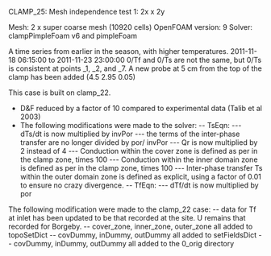 CLAMP_25: Mesh independence test 1: 2x x 2y

Mesh: 2 x super coarse mesh (10920 cells)
OpenFOAM version: 9
Solver: clampPimpleFoam v6 and pimpleFoam

A time series from earlier in the season, with higher temperatures. 2011-11-18 06:15:00 to 2011-11-23 23:00:00
0/Tf and 0/Ts are not the same, but 0/Ts is consistent at points _1, _2, and _7.
A new probe at 5 cm from the top of the clamp has been added (4.5 2.95 0.05)

This case is built on clamp_22.
- D&F reduced by a factor of 10 compared to experimental data (Talib et al 2003)
- The following modifications were made to the solver:
-- TsEqn:
--- dTs/dt is now multiplied by invPor
--- the terms of the inter-phase transfer are no longer divided by por/ invPor
--- Qr is now multiplied by 2 instead of 4
--- Conduction within the cover zone is defined as per in the clamp zone, times 100
--- Conduction within the inner domain zone is defined as per in the clamp zone, times 100
--- Inter-phase transfer Ts within the outer domain zone is defined as explicit, using a factor of 0.01 to ensure no crazy divergence.
-- TfEqn:
--- dTf/dt is now multiplied by por

The following modification were made to the clamp_22 case:
-- data for Tf at inlet has been updated to be that recorded at the site. U remains that recorded for Borgeby.
-- cover_zone, inner_zone, outer_zone all added to topoSetDict
-- covDummy, inDummy, outDummy all added to setFieldsDict
-- covDummy, inDummy, outDummy all added to the 0_orig directory
